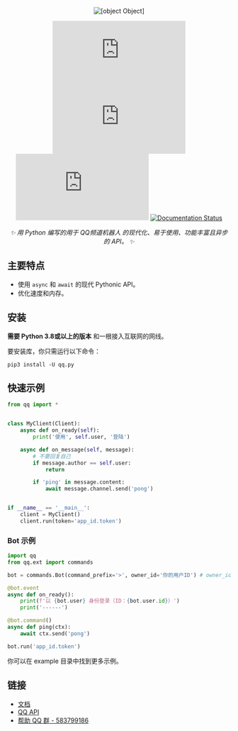 <div align="center">

![[object Object]](https://socialify.git.ci/foxwhite25/qq.py/image?description=1&font=Inter&forks=1&issues=1&language=1&owner=1&pattern=Circuit%20Board&stargazers=1&theme=Light)

[![PyPI - License](https://img.shields.io/pypi/l/qq.py?style=for-the-badge)](https://pypi.org/project/qq.py/)
[![PyPI - Status](https://img.shields.io/pypi/status/qq.py?style=for-the-badge)](https://pypi.org/project/qq.py/)
[![PyPI](https://img.shields.io/pypi/v/qq.py?style=for-the-badge)](https://pypi.org/project/qq.py/)
[![Documentation Status](https://readthedocs.org/projects/qqpy/badge/?version=latest&style=for-the-badge)](https://qqpy.readthedocs.io/zh_CN/latest/?badge=latest)

_✨ 用 Python 编写的用于 QQ频道机器人 的现代化、易于使用、功能丰富且异步的 API。 ✨_

</div>

## 主要特点

- 使用 ``async`` 和 ``await`` 的现代 Pythonic API。
- 优化速度和内存。

## 安装

**需要 Python 3.8或以上的版本** 和一根接入互联网的网线。

要安装库，你只需运行以下命令：
```
pip3 install -U qq.py
```

## 快速示例
```python
from qq import *


class MyClient(Client):
    async def on_ready(self):
        print('使用', self.user, '登陆')

    async def on_message(self, message):
        # 不要回复自己
        if message.author == self.user:
            return

        if 'ping' in message.content:
            await message.channel.send('pong')


if __name__ == '__main__':
    client = MyClient()
    client.run(token='app_id.token')
```

### Bot 示例
````python
import qq
from qq.ext import commands

bot = commands.Bot(command_prefix='>', owner_id='你的用户ID') # owner_id 是 int 类型

@bot.event
async def on_ready():
    print(f'以 {bot.user} 身份登录（ID：{bot.user.id}）')
    print('------')

@bot.command()
async def ping(ctx):
    await ctx.send('pong')

bot.run('app_id.token')
````

你可以在 example 目录中找到更多示例。

## 链接
* [文档](https://qqpy.readthedocs.io/zh_CN/latest/?badge=latest)
* [QQ API](https://bot.q.qq.com/wiki/develop/api/)
* [帮助 QQ 群 - 583799186](https://qm.qq.com/cgi-bin/qm/qr?k=5BuK-ZVjbNxVmfdobpeLyeo_xPbsQcKz&jump_from=webapi)
